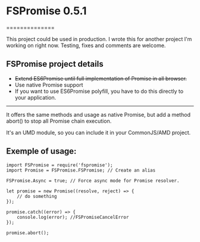 # FSPromise 0.5.1
==============

This project could be used in production. I wrote this for another project I'm working on right now. Testing, fixes and comments are welcome.

## FSPromise project details
* ~~Extend ES6Promise until full implementation of Promise in all browser.~~
* Use native Promise support
* If you want to use ES6Promise polyfill, you have to do this directly to your application.

--------------------------

It offers the same methods and usage as native Promise, but add a method abort() to stop all Promise chain execution.

It's an UMD module, so you can include it in your CommonJS/AMD project.

## Exemple of usage: 

```
import FSPromise = require('fspromise');
import Promise = FSPromise.FSPromise; // Create an alias

FSPromise.Async = true; // Force async mode for Promise resolver.

let promise = new Promise((resolve, reject) => {
	// do something
});

promise.catch((error) => {
	console.log(error); //FSPromiseCancelError
});

promise.abort();
```
